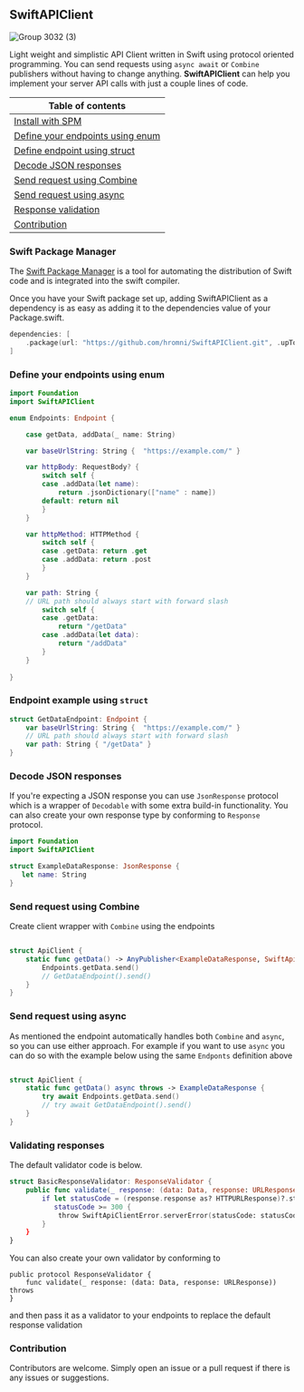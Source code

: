## SwiftAPIClient

![Group 3032 (3)](https://user-images.githubusercontent.com/11628358/223416855-71d0c02f-ee39-48f5-a5d4-4442e2a5089e.png)

Light weight and simplistic API Client written in Swift using protocol oriented programming. You can send requests using `async await` or `Combine` publishers without having to change anything.  **SwiftAPIClient** can help you implement your server API calls with just a couple lines of code.

| Table of contents |
| --- |
| [Install with SPM](#spm) |
| [Define your endpoints using enum](#enum-endpoints) |
| [Define endpoint using struct](#struct-endpoint) |
| [Decode JSON responses](#decode-json) |
| [Send request using Combine](#send-combine) |
| [Send request using async](#send-async) |
| [Response validation](#response-validation) |
| [Contribution](#contribution) |

<a name="spm"/>

### Swift Package Manager

The [Swift Package Manager](https://swift.org/package-manager/) is a tool for automating the distribution of Swift code and is integrated into the swift compiler.

Once you have your Swift package set up, adding SwiftAPIClient as a dependency is as easy as adding it to the dependencies value of your Package.swift.

```swift
dependencies: [
    .package(url: "https://github.com/hromni/SwiftAPIClient.git", .upToNextMajor(from: "0.1"))
]
```

<a name="enum-endpoints"/>

### Define your endpoints using enum

```swift
import Foundation
import SwiftAPIClient

enum Endpoints: Endpoint {

    case getData, addData(_ name: String)

    var baseUrlString: String {  "https://example.com/" }

    var httpBody: RequestBody? {
        switch self {
        case .addData(let name):
            return .jsonDictionary(["name" : name])
        default: return nil
        }
    }

    var httpMethod: HTTPMethod {
        switch self {
        case .getData: return .get
        case .addData: return .post
        }
    }

    var path: String {
    // URL path should always start with forward slash
        switch self {
        case .getData:
            return "/getData"
        case .addData(let data):
            return "/addData"
        }
    }
    
}
```

<a name="struct-endpoint"/>

### Endpoint example using `struct`

```swift
struct GetDataEndpoint: Endpoint {
    var baseUrlString: String {  "https://example.com/" }
    // URL path should always start with forward slash
    var path: String { "/getData" }
}
```

<a name="decode-json"/>

### Decode JSON responses

If you're expecting a JSON response you can use `JsonResponse` protocol which is a wrapper of `Decodable` with some extra build-in functionality. You can also create your own response type by conforming to `Response` protocol.

 ```swift
import Foundation
import SwiftAPIClient

struct ExampleDataResponse: JsonResponse {
    let name: String
}
 ```

<a name="send-combine"/>

### Send request using Combine

Create client wrapper with `Combine` using the endpoints

```swift

struct ApiClient {
    static func getData() -> AnyPublisher<ExampleDataResponse, SwiftApiClientError> {
        Endpoints.getData.send() 
        // GetDataEndpoint().send()
    }
}

```

<a name="send-async"/>

### Send request using async

As mentioned the endpoint automatically handles both `Combine` and `async`, so you can use either approach.
For example if you want to use `async` you can do so with the example below using the same `Endponts` definition above

```swift

struct ApiClient {
    static func getData() async throws -> ExampleDataResponse {
        try await Endpoints.getData.send() 
        // try await GetDataEndpoint().send()
    }
}

```

<a name="response-validation"/>

### Validating responses

The default validator code is below.

```swift
struct BasicResponseValidator: ResponseValidator {
    public func validate(_ response: (data: Data, response: URLResponse)) throws {
        if let statusCode = (response.response as? HTTPURLResponse)?.statusCode,
           statusCode >= 300 {
            throw SwiftApiClientError.serverError(statusCode: statusCode, payload: response.data)
        }
    }
}
```

You can also create your own validator by conforming to 
```
public protocol ResponseValidator {
    func validate(_ response: (data: Data, response: URLResponse)) throws
}
```
and then pass it as a validator to your endpoints to replace the default response validation

<a name="contribution"/>

### Contribution

Contributors are welcome.
Simply open an issue or a pull request if there is any issues or suggestions.
